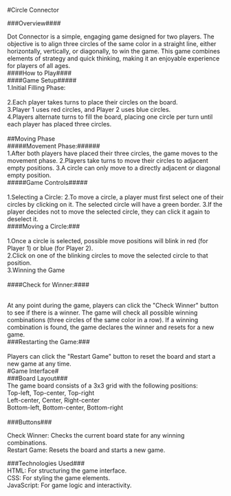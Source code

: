 #Circle Connector

###Overview####
<br>


Dot Connector is a simple, engaging game designed for two players. The objective is to align three circles of the same color in a straight line, either horizontally, vertically, or diagonally, to win the game. This game combines elements of strategy and quick thinking, making it an enjoyable experience for players of all ages.
<br>
####How to Play####
<br>
####Game Setup#####
<br>
1.Initial Filling Phase:<br><br>
2.Each player takes turns to place their circles on the board.<br>
3.Player 1 uses red circles, and Player 2 uses blue circles.<br>
4.Players alternate turns to fill the board, placing one circle per turn until each player has placed three circles.<br>
<br>
##Moving Phase
<br>
#####Movement Phase:######<br>
1.After both players have placed their three circles, the game moves to the movement phase.
2.Players take turns to move their circles to adjacent empty positions.
3.A circle can only move to a directly adjacent or diagonal empty position.
<br>
#####Game Controls#####<br><br>
1.Selecting a Circle:
2.To move a circle, a player must first select one of their circles by clicking on it. The selected circle will have a green border.
3.If the player decides not to move the selected circle, they can click it again to deselect it.
<br>
####Moving a Circle:###<br><br>
1.Once a circle is selected, possible move positions will blink in red (for Player 1) or blue (for Player 2).<br>
2.Click on one of the blinking circles to move the selected circle to that position.<br>
3.Winning the Game<br>
<br>
####Check for Winner:####<br><br>

At any point during the game, players can click the "Check Winner" button to see if there is a winner.
The game will check all possible winning combinations (three circles of the same color in a row).
If a winning combination is found, the game declares the winner and resets for a new game.
<br>
###Restarting the Game:###<br>
<br>
Players can click the "Restart Game" button to reset the board and start a new game at any time.<br>
#Game Interface#
<br>
###Board Layout###
<br>
The game board consists of a 3x3 grid with the following positions:<br>
Top-left, Top-center, Top-right<br>
Left-center, Center, Right-center<br>
Bottom-left, Bottom-center, Bottom-right<br>
<br>
###Buttons###<br>

Check Winner: Checks the current board state for any winning combinations.<br>
Restart Game: Resets the board and starts a new game.<br>

###Technologies Used###<br>
HTML: For structuring the game interface.<br>
CSS: For styling the game elements.<br>
JavaScript: For game logic and interactivity.
